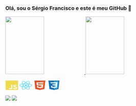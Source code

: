 ### Olá, sou o Sérgio Francisco e este é meu GitHub 👋
<div style="display: inline_block">
  <a href="https://github.com/SerjoFrancisco">
  <img width="49%" height="180em" src="https://github-readme-stats.vercel.app/api?username=SerjoFrancisco&show_icons=true&theme=algolia&include_all_commits=true&count_private=true"/>
  <img width="49%" height="180em" src="https://github-readme-stats.vercel.app/api/top-langs/?username=SerjoFrancisco&layout=compact&theme=algolia"/>
</div>
  <div style="display: inline_block"><br>
    <a href = "https://developer.mozilla.org/en-US/docs/Web/JavaScript"><img align="center" alt="Js-Logo" height="30" width="40" src="https://raw.githubusercontent.com/devicons/devicon/master/icons/javascript/javascript-plain.svg" target="_blank"></a>
   <a href="https://pt-br.reactjs.org/">
    <img align="center" alt="React-Logo" height="30" width="40" src="https://raw.githubusercontent.com/devicons/devicon/master/icons/react/react-original.svg"></a>
   <a href = "https://developer.mozilla.org/en-US/docs/Web/HTML">
  <img align="center" alt="HTML-Logo" height="30" width="40" src="https://raw.githubusercontent.com/devicons/devicon/master/icons/html5/html5-original.svg"></a>
    <a href = "https://developer.mozilla.org/en-US/docs/Web/CSS">
  <img align="center" alt="CSS-Logo" height="30" width="40" src="https://raw.githubusercontent.com/devicons/devicon/master/icons/css3/css3-original.svg"></a>
  </div>
<div style="display: inline_block"><br>
  <a href = "mailto:spinheiro.lf@gmail.com"><img src="https://img.shields.io/badge/-Gmail-%23333?style=for-the-badge&logo=gmail&logoColor" target="_blank"></a>
  <a href="https://www.linkedin.com/in/sergio-francisco/" target="_blank"><img src="https://img.shields.io/badge/-LinkedIn-%230077B5?style=for-the-badge&logo=linkedin&logoColor=white" target="_blank"></a> 
  </div>

